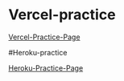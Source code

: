 # Vercel-practice

[Vercel-Practice-Page](https://starter-constellations-client-master-sable-mu.vercel.app/)

#Heroku-practice

[Heroku-Practice-Page](https://starter-constellations-client-master-sable-mu.vercel.app/)

